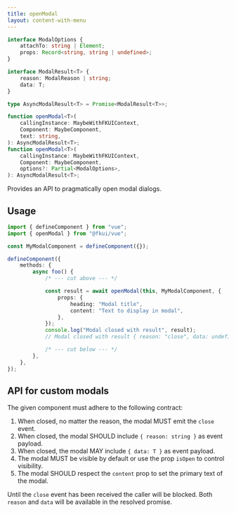 ```yaml
---
title: openModal
layout: content-with-menu
---
```


```ts nocompile
interface ModalOptions {
    attachTo: string | Element;
    props: Record<string, string | undefined>;
}
```

```ts nocompile
interface ModalResult<T> {
    reason: ModalReason | string;
    data: T;
}
```

```ts nocompile
type AsyncModalResult<T> = Promise<ModalResult<T>>;
```

```ts nocompile
function openModal<T>(
    callingInstance: MaybeWithFKUIContext,
    Component: MaybeComponent,
    text: string,
): AsyncModalResult<T>;
function openModal<T>(
    callingInstance: MaybeWithFKUIContext,
    Component: MaybeComponent,
    options?: Partial<ModalOptions>,
): AsyncModalResult<T>;
```

Provides an API to pragmatically open modal dialogs.

## Usage

```ts
import { defineComponent } from "vue";
import { openModal } from "@fkui/vue";

const MyModalComponent = defineComponent({});

defineComponent({
    methods: {
        async foo() {
            /* --- cut above --- */

            const result = await openModal(this, MyModalComponent, {
                props: {
                    heading: "Modal title",
                    content: "Text to display in modal",
                },
            });
            console.log("Modal closed with result", result);
            // Modal closed with result { reason: "close", data: undefined }

            /* --- cut below --- */
        },
    },
});
```

## API for custom modals

The given component must adhere to the following contract:

1. When closed, no matter the reason, the modal MUST emit the `close` event.
2. When closed, the modal SHOULD include `{ reason: string }` as event payload.
3. When closed, the modal MAY include `{ data: T }` as event payload.
4. The modal MUST be visible by default or use the prop `isOpen` to control visibility.
5. The modal SHOULD respect the `content` prop to set the primary text of the modal.

Until the `close` event has been received the caller will be blocked.
Both `reason` and `data` will be available in the resolved promise.
